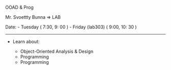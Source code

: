 OOAD & Prog

Mr. Svoettty Bunna => LAB

Date: 
	- Tuesday ( 7:30, 9: 00 )
	- Friday (lab303) ( 9:00, 10: 30 )

---------------------------------------------

+ Learn about:

	- Object-Oriented Analysis & Design
	- Programming
	- Programming
